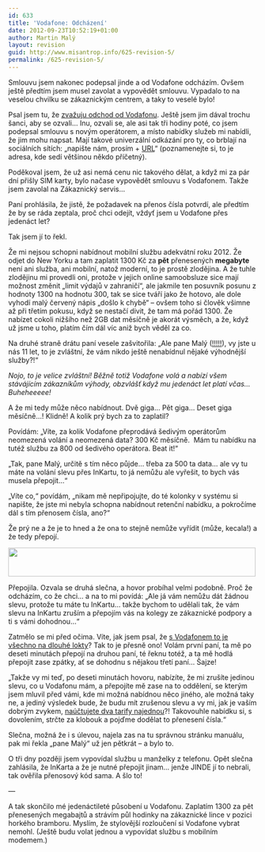 ```yaml
---
id: 633
title: 'Vodafone: Odcházení'
date: 2012-09-23T10:52:19+01:00
author: Martin Malý
layout: revision
guid: http://www.misantrop.info/625-revision-5/
permalink: /625-revision-5/
---
```

Smlouvu jsem nakonec podepsal jinde a od Vodafone odcházím. Ovšem ještě předtím jsem musel zavolat a vypovědět smlouvu. Vypadalo to na veselou chvilku se zákaznickým centrem, a taky to veselé bylo!

<!--more-->

Psal jsem tu, že [zvažuju odchod od Vodafonu](http://www.misantrop.info/vodafone-je-to-s-tebou-tezke/). Ještě jsem jim dával trochu šanci, aby se ozvali&#8230; Inu, ozvali se, ale asi tak tři hodiny poté, co jsem podepsal smlouvu s novým operátorem, a místo nabídky služeb mi nabídli, že jim mohu napsat. Mají takové univerzální odkázání pro ty, co brblají na sociálních sítích: &#8222;napište nám, prosím + [URL](https://pece.vodafone.cz/app/ask/source/adent/s/osobni)&#8220; (poznamenejte si, to je adresa, kde sedí většinou někdo příčetný).

Poděkoval jsem, že už asi nemá cenu nic takového dělat, a když mi za pár dní přišly SIM karty, bylo načase vypovědět smlouvu s Vodafonem. Takže jsem zavolal na Zákaznický servis&#8230;

Paní prohlásila, že jistě, že požadavek na přenos čísla potvrdí, ale předtím že by se ráda zeptala, proč chci odejít, vždyť jsem u Vodafone přes jedenáct let?

Tak jsem jí to řekl.

Že mi nejsou schopni nabídnout mobilní službu adekvátní roku 2012. Že odjet do New Yorku a tam zaplatit 1300 Kč za **pět** přenesených **megabyte** není ani služba, ani mobilní, natož moderní, to je prostě zlodějina. A že tuhle zlodějinu mi provedli oni, protože v jejich online samoobsluze sice mají možnost změnit &#8222;limit výdajů v zahraničí&#8220;, ale jakmile ten posuvník posunu z hodnoty 1300 na hodnotu 300, tak se sice tváří jako že hotovo, ale dole vyhodí malý červený nápis &#8222;došlo k chybě&#8220; &#8211; ovšem toho si člověk všimne až při třetím pokusu, když se nestačí divit, že tam má pořád 1300. Že nabízet cokoli nižšího než 2GB dat měsíčně je akorát výsměch, a že, když už jsme u toho, platím čím dál víc aniž bych věděl za co.

Na druhé straně drátu paní vesele zašvitořila: &#8222;Ale pane Malý ([!!!!!](http://strucny.misantrop.info/jak-vodafonecz-prijde-o-zakaznika)), vy jste u nás 11 let, to je zvláštní, že vám nikdo ještě nenabídnul nějaké výhodnější služby?!&#8220;

_Nojo, to je velice zvláštní! Běžně totiž Vodafone volá a nabízí všem stávájícím zákazníkům výhody, obzvlášť když mu jedenáct let platí včas&#8230; Buheheeeee!_

A že mi tedy může něco nabídnout. Dvě giga&#8230; Pět giga&#8230; Deset giga měsíčně&#8230;! Klidně! A kolik prý bych za to zaplatil?

Povídám: &#8222;Víte, za kolik Vodafone přeprodává šedivým operátorům neomezená volání a neomezená data? 300 Kč měsíčně.  Mám tu nabídku na tutéž službu za 800 od šedivého operátora. Beat it!&#8220;

&#8222;Tak, pane Malý, určitě s tím něco půjde&#8230; třeba za 500 ta data&#8230; ale vy tu máte na volání slevu přes InKartu, to já nemůžu ale vyřešit, to bych vás musela přepojit&#8230;&#8220;

&#8222;Víte co,&#8220; povídám, &#8222;nikam mě nepřipojujte, do té kolonky v systému si napište, že jste mi nebyla schopna nabídnout retenční nabídku, a pokročíme dál s tím přenosem čísla, ano?&#8220;

Že prý ne a že je to hned a že ona to stejně nemůže vyřídit (může, kecala!) a že tedy přepojí.

<a href="http://www.misantrop.info/vodafone-odchazeni/vfdata/" rel="attachment wp-att-629"><img class="aligncenter size-medium wp-image-629" title="vfdata" src="http://www.misantrop.info/wp-content/uploads/2012/09/vfdata-500x58.jpg" alt="" width="500" height="58" srcset="https://www.misantrop.info/wp-content/uploads/2012/09/vfdata-500x58.jpg 500w, https://www.misantrop.info/wp-content/uploads/2012/09/vfdata-200x23.jpg 200w, https://www.misantrop.info/wp-content/uploads/2012/09/vfdata.jpg 770w" sizes="(max-width: 500px) 100vw, 500px" /></a>

Přepojila. Ozvala se druhá slečna, a hovor probíhal velmi podobně. Proč že odcházím, co že chci&#8230; a na to mi povídá: &#8222;Ale já vám nemůžu dát žádnou slevu, protože tu máte tu InKartu&#8230; takže bychom to udělali tak, že vám slevu na InKartu zruším a přepojím vás na kolegy ze zákaznické podpory a ti s vámi dohodnou&#8230;&#8220;

Zatmělo se mi před očima. Víte, jak jsem psal, že [s Vodafonem to je všechno na dlouhé lokty](http://www.misantrop.info/vodafone-je-to-s-tebou-tezke/)? Tak to je přesně ono! Volám první paní, ta mě po deseti minutách přepojí na druhou paní, té řeknu totéž, a ta mě hodlá přepojit zase zpátky, ať se dohodnu s nějakou třetí paní&#8230; Šajze!

&#8222;Takže vy mi teď, po deseti minutách hovoru, nabízíte, že mi zrušíte jedinou slevu, co u Vodafonu mám, a přepojíte mě zase na to oddělení, se kterým jsem mluvil před vámi, kde mi možná nabídnou něco jiného, ale možná taky ne, a jediný výsledek bude, že budu mít zrušenou slevu a vy mi, jak je vaším dobrým zvykem, [naúčtujete dva tarify najednou](http://strucny.misantrop.info/jak-vodafonecz-prijde-o-zakaznika)?! Takovouhle nabídku si, s dovolením, strčte za klobouk a pojďme dodělat to přenesení čísla.&#8220;

Slečna, možná že i s úlevou, najela zas na tu správnou stránku manuálu, pak mi řekla &#8222;pane Malý&#8220; už jen pětkrát &#8211; a bylo to.

O tři dny později jsem vypovídal službu u manželky z telefonu. Opět slečna zahlásila, že InKarta a že je nutné přepojit jinam&#8230; jenže JINDE jí to nebrali, tak ověřila přenosový kód sama. A šlo to!

&#8212;

A tak skončilo mé jedenáctileté působení u Vodafonu. Zaplatím 1300 za pět přenesených megabajtů a strávím půl hodinky na zákaznické lince v pozici horkého bramboru. Myslím, že stylovější rozloučení si Vodafone vybrat nemohl. (Ještě budu volat jednou a vypovídat službu s mobilním modemem.)